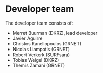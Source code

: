 # Developer team

The developer team consists of:
* Merret Buurman (DKRZ), lead developer
* Javier Aguirre
* Christos Kanellopoulos (GRNET)
* Nicolas Liampotis (GRNET)
* Robert Verkerk (SURFsara)
* Tobias Weigel (DKRZ)
* Themis Zamani (GRNET)
